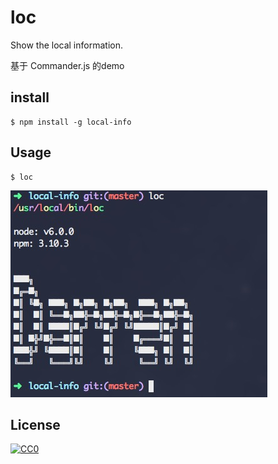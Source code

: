 # loc

Show the local information.

基于 Commander.js 的demo


## install

```
$ npm install -g local-info
```

## Usage

```
$ loc
```
![loc](https://raw.githubusercontent.com/nieweidong/local-info/master/img/loc.png)

## License

[![CC0](http://mirrors.creativecommons.org/presskit/buttons/88x31/svg/cc-zero.svg)](https://creativecommons.org/publicdomain/zero/1.0/)
